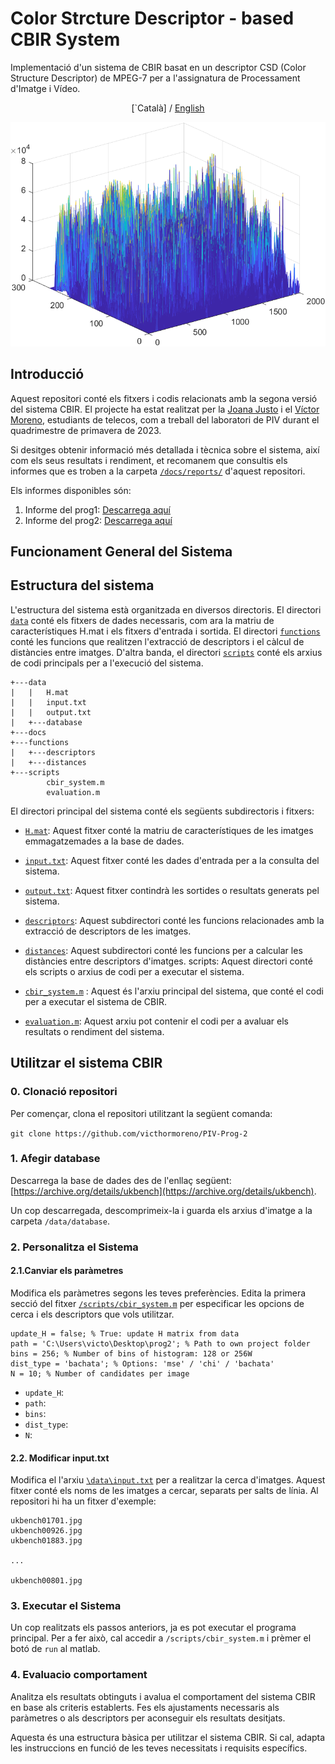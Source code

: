 # Color Strcture Descriptor - based CBIR System
Implementació d'un sistema de CBIR basat en un descriptor CSD (Color Structure Descriptor) de MPEG-7 per a l'assignatura de Processament d'Imatge i Vídeo.

<p align="center">[`Català] / <a href="./README_EN.md">English</a></p>


![Visualització de tots els descriptors CSD per a les 2.000 imatges del dataset UKBench](/docs/media/descriptors_dataset.png)


## Introducció
Aquest repositori conté els fitxers i codis relacionats amb la segona versió del sistema CBIR. El projecte ha estat realitzat per la [Joana Justo](https://github.com/joanajusto) i el [Víctor Moreno](https://github.com/victhormoreno), estudiants de telecos, com a treball del laboratori de PIV durant el quadrimestre de primavera de 2023.

Si desitges obtenir informació més detallada i tècnica sobre el sistema, així com els seus resultats i rendiment, et recomanem que consultis els informes que es troben a la carpeta [`/docs/reports/`](/docs/reports) d'aquest repositori.

Els informes disponibles són:

1. Informe del prog1: [Descarrega aquí](docs/reports/memoria_prog1_moreno_justo.pdf)
2. Informe del prog2: [Descarrega aquí](doc/reports/informe_rendiment.pdf)

## Funcionament General del Sistema

## Estructura del sistema

L'estructura del sistema està organitzada en diversos directoris. El directori [`data`](/data/) conté els fitxers de dades necessaris, com ara la matriu de característiques H.mat i els fitxers d'entrada i sortida. El directori [`functions`](/functions/) conté les funcions que realitzen l'extracció de descriptors i el càlcul de distàncies entre imatges. D'altra banda, el directori [`scripts`](/scripts/) conté els arxius de codi principals per a l'execució del sistema.

```
+---data
|   |   H.mat
|   |   input.txt
|   |   output.txt
|   +---database
+---docs
+---functions
|   +---descriptors
|   +---distances
+---scripts
        cbir_system.m
        evaluation.m
```

El directori principal del sistema conté els següents subdirectoris i fitxers:

+ [`H.mat`](/data/H.mat): Aquest fitxer conté la matriu de característiques de les imatges emmagatzemades a la base de dades.

+ [`input.txt`](/data/input.txt): Aquest fitxer conté les dades d'entrada per a la consulta del sistema.

+ [`output.txt`](/data/output.txt): Aquest fitxer contindrà les sortides o resultats generats pel sistema.

+ [`descriptors`](/functions/descriptors/): Aquest subdirectori conté les funcions relacionades amb la extracció de descriptors de les imatges.

+ [`distances`](/functions/distances/): Aquest subdirectori conté les funcions per a calcular les distàncies entre descriptors d'imatges.
scripts: Aquest directori conté els scripts o arxius de codi per a executar el sistema.

+ [`cbir_system.m`](/scripts/cbir_system.m) : Aquest és l'arxiu principal del sistema, que conté el codi per a executar el sistema de CBIR.

+ [`evaluation.m`](/scripts/evaluation.m): Aquest arxiu pot contenir el codi per a avaluar els resultats o rendiment del sistema.

## Utilitzar el sistema CBIR 
### 0. Clonació repositori
Per començar, clona el repositori utilitzant la següent comanda: 

``git clone https://github.com/victhormoreno/PIV-Prog-2``

### 1. Afegir database
Descarrega la base de dades des de l'enllaç següent: [https://archive.org/details/ukbench](https://archive.org/details/ukbench).  

Un cop descarregada, descomprimeix-la i guarda els arxius d'imatge a la carpeta `/data/database`.

### 2. Personalitza el Sistema

#### 2.1.Canviar els paràmetres
Modifica els paràmetres segons les teves preferències. Edita la primera secció del fitxer [`/scripts/cbir_system.m`](scripts/cbir_system.m) per especificar les opcions de cerca i els descriptors que vols utilitzar.

```
update_H = false; % True: update H matrix from data
path = 'C:\Users\victo\Desktop\prog2'; % Path to own project folder
bins = 256; % Number of bins of histogram: 128 or 256W
dist_type = 'bachata'; % Options: 'mse' / 'chi' / 'bachata'
N = 10; % Number of candidates per image
```

+ ``update_H``:
+ ``path``:
+ ``bins``:
+ ``dist_type``:
+ ``N``:


#### 2.2. Modificar input.txt
Modifica el l'arxiu [`\data\input.txt`](data/input.txt) per a realitzar la cerca d'imatges. Aquest fitxer conté els noms de les imatges a cercar, separats per salts de línia. Al repositori hi ha un fitxer d'exemple:

```
ukbench01701.jpg
ukbench00926.jpg
ukbench01883.jpg

...

ukbench00801.jpg
```

### 3. Executar el Sistema

Un cop realitzats els passos anteriors, ja es pot executar el programa principal. Per a fer això, cal accedir a `/scripts/cbir_system.m` i prèmer el botó de `run` al matlab.

### 4. Evaluacio comportament 
Analitza els resultats obtinguts i avalua el comportament del sistema CBIR en base als criteris establerts. Fes els ajustaments necessaris als paràmetres o als descriptors per aconseguir els resultats desitjats.

Aquesta és una estructura bàsica per utilitzar el sistema CBIR. Si cal, adapta les instruccions en funció de les teves necessitats i requisits específics.

